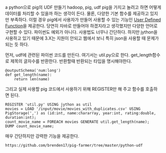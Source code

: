 a
python으로 pig의 UDF 만들기
hadoop, pig, udf
pig을 가지고 놀려고 하면 어떻게 데이터를 처리할 수 있을까 하는 생각이 든다.
물론, 다양한 기본 함수를 제공하고 있지만 부족하다. 이럴 경우 pig에서 사용자가 만들어 사용할 수 있는 기능인 [User Defined Function](http://pig.apache.org/docs/r0.12.0/udf.html)을 제공한다.
당연히 자바로 만들어야 하겠지라고 생각했지만 다양한 언어로 구현할 수 있다. 파이썬도 예외가 아니다.
사용법도 너무나 간단하다. 하지만 jython을 사용하고 있기 때문에 3.X는 지원이 안되고 웹에서 보니 특히 json을 사용할 때 문제가 되는 듯 하다.

먼저, udf에 관련된 파이썬 코드를 만든다. 여기서는 util.py으로 한다.
get_length함수로 제목의 글자수를 반환한다. 반환할때 반환되는 타입을 명시해야한다.


    @outputSchema('num:long')
    def get_length(name):
        return len(name) 

그리고 실제 사용할 pig 코드에서 사용하기 위해 REGISTER만 해 주고 함수를 호출하면 된다.

    REGISTER 'util.py' USING jython as util
    movies = LOAD '/input/movie/movies_with_duplicates.csv' USING PigStorage(',') as (id:int, name:chararray, year:int, rating:double, duration:int);
    count_movie_name = FOREACH movies GENERATE util.get_length(name);
    DUMP count_movie_name;

매우 간단하지만 강력한 기능을 제공한다.

    https://github.com/brenden17/pig-farmer/tree/master/python-udf
